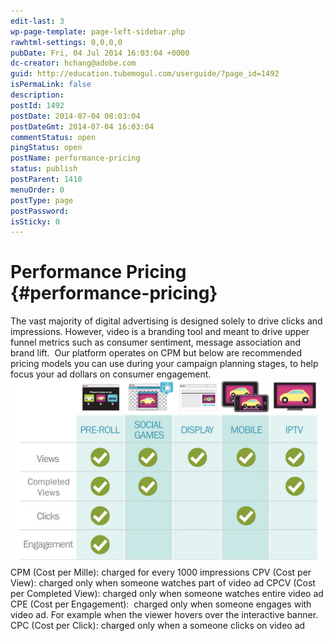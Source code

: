 ```yaml
---
edit-last: 3
wp-page-template: page-left-sidebar.php
rawhtml-settings: 0,0,0,0
pubDate: Fri, 04 Jul 2014 16:03:04 +0000
dc-creator: hchang@adobe.com
guid: http://education.tubemogul.com/userguide/?page_id=1492
isPermaLink: false
description: 
postId: 1492
postDate: 2014-07-04 08:03:04
postDateGmt: 2014-07-04 16:03:04
commentStatus: open
pingStatus: open
postName: performance-pricing
status: publish
postParent: 1410
menuOrder: 0
postType: page
postPassword: 
isSticky: 0
---
```


# Performance Pricing {#performance-pricing}

The vast majority of digital advertising is designed solely to drive clicks and impressions. However, video is a branding tool and meant to drive upper funnel metrics such as consumer sentiment, message association and brand lift. &nbsp;Our platform operates on&nbsp;CPM but below are recommended pricing models you can use during your campaign planning stages, to&nbsp;help focus your&nbsp;ad dollars on consumer engagement. [ ![PErformance pricing](assets/performance-pricing.png)](assets/performance-pricing.png) CPM (Cost per Mille):&nbsp;charged for every 1000 impressions CPV (Cost per View):&nbsp;charged only when someone watches part of video ad CPCV (Cost per Completed View):&nbsp;charged only when someone watches entire video ad CPE (Cost per Engagement):&nbsp;&nbsp;charged only when someone engages with video ad. For example when the viewer hovers over the interactive banner. CPC (Cost per Click):&nbsp;charged only when a someone clicks on video ad &nbsp; 